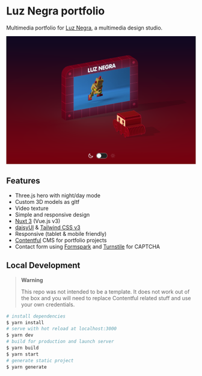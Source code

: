 # Luz Negra portfolio

Multimedia portfolio for [Luz Negra](https://luz-negra.com), a multimedia design studio.

![luz-negra.com screenshot](public/images/readme_autocine.png)

## Features

- Three.js hero with night/day mode
- Custom 3D models as gltf
- Video texture
- Simple and responsive design
- [Nuxt 3](https://nuxtjs.org) (Vue.js v3)
- [daisyUI](https://daisyui.com) & [Tailwind CSS v3](https://tailwindcss.com)
- Responsive (tablet & mobile friendly)
- [Contentful](https://www.contentful.com) CMS for portfolio projects
- Contact form using [Formspark](https://formspark.io/) and [Turnstile](https://www.cloudflare.com/products/turnstile/) for CAPTCHA

## Local Development

> **Warning**
>
>This repo was not intended to be a template. It does not work out of the box and you will need to replace Contentful related stuff and use your own credentials.

```bash
# install dependencies
$ yarn install
# serve with hot reload at localhost:3000
$ yarn dev
# build for production and launch server
$ yarn build
$ yarn start
# generate static project
$ yarn generate
```

